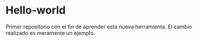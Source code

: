 # Hello-world
Primer repositorio con el fin de aprender esta nueva herramienta.
El cambio realizado es meramente un ejemplo.
